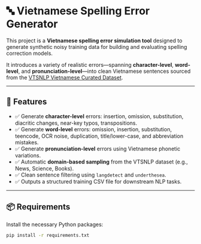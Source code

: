 # 🔤 Vietnamese Spelling Error Generator

This project is a **Vietnamese spelling error simulation tool** designed to generate synthetic noisy training data for building and evaluating spelling correction models.

It introduces a variety of realistic errors—spanning **character-level**, **word-level**, and **pronunciation-level**—into clean Vietnamese sentences sourced from the [VTSNLP Vietnamese Curated Dataset](https://huggingface.co/datasets/VTSNLP/vietnamese_curated_dataset).

---

## 🚀 Features

- ✅ Generate **character-level** errors: insertion, omission, substitution, diacritic changes, near-key typos, transpositions.
- ✅ Generate **word-level** errors: omission, insertion, substitution, teencode, OCR noise, duplication, title/lower-case, and abbreviation mistakes.
- ✅ Generate **pronunciation-level** errors using Vietnamese phonetic variations.
- ✅ Automatic **domain-based sampling** from the VTSNLP dataset (e.g., News, Science, Books).
- ✅ Clean sentence filtering using `langdetect` and `underthesea`.
- ✅ Outputs a structured training CSV file for downstream NLP tasks.

---

## 📦 Requirements

Install the necessary Python packages:

```bash
pip install -r requirements.txt
